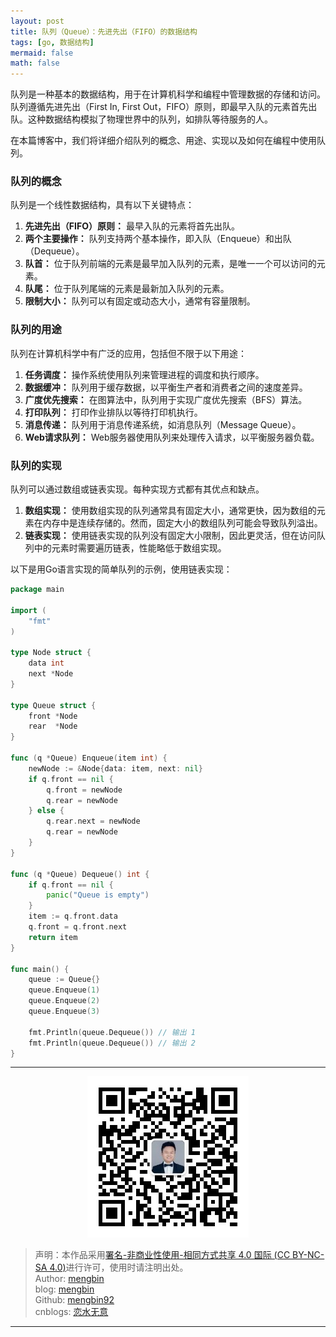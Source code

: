 ```yaml
---
layout: post
title: 队列（Queue）：先进先出（FIFO）的数据结构
tags: [go, 数据结构]
mermaid: false
math: false
---  
```


队列是一种基本的数据结构，用于在计算机科学和编程中管理数据的存储和访问。队列遵循先进先出（First In, First Out，FIFO）原则，即最早入队的元素首先出队。这种数据结构模拟了物理世界中的队列，如排队等待服务的人。

在本篇博客中，我们将详细介绍队列的概念、用途、实现以及如何在编程中使用队列。

### 队列的概念

队列是一个线性数据结构，具有以下关键特点：

1. **先进先出（FIFO）原则：** 最早入队的元素将首先出队。
2. **两个主要操作：** 队列支持两个基本操作，即入队（Enqueue）和出队（Dequeue）。
3. **队首：** 位于队列前端的元素是最早加入队列的元素，是唯一一个可以访问的元素。
4. **队尾：** 位于队列尾端的元素是最新加入队列的元素。
5. **限制大小：** 队列可以有固定或动态大小，通常有容量限制。

### 队列的用途

队列在计算机科学中有广泛的应用，包括但不限于以下用途：

1. **任务调度：** 操作系统使用队列来管理进程的调度和执行顺序。
2. **数据缓冲：** 队列用于缓存数据，以平衡生产者和消费者之间的速度差异。
3. **广度优先搜索：** 在图算法中，队列用于实现广度优先搜索（BFS）算法。
4. **打印队列：** 打印作业排队以等待打印机执行。
5. **消息传递：** 队列用于消息传递系统，如消息队列（Message Queue）。
6. **Web请求队列：** Web服务器使用队列来处理传入请求，以平衡服务器负载。

### 队列的实现

队列可以通过数组或链表实现。每种实现方式都有其优点和缺点。

1. **数组实现：** 使用数组实现的队列通常具有固定大小，通常更快，因为数组的元素在内存中是连续存储的。然而，固定大小的数组队列可能会导致队列溢出。
2. **链表实现：** 使用链表实现的队列没有固定大小限制，因此更灵活，但在访问队列中的元素时需要遍历链表，性能略低于数组实现。

以下是用Go语言实现的简单队列的示例，使用链表实现：

```go
package main

import (
    "fmt"
)

type Node struct {
    data int
    next *Node
}

type Queue struct {
    front *Node
    rear  *Node
}

func (q *Queue) Enqueue(item int) {
    newNode := &Node{data: item, next: nil}
    if q.front == nil {
        q.front = newNode
        q.rear = newNode
    } else {
        q.rear.next = newNode
        q.rear = newNode
    }
}

func (q *Queue) Dequeue() int {
    if q.front == nil {
        panic("Queue is empty")
    }
    item := q.front.data
    q.front = q.front.next
    return item
}

func main() {
    queue := Queue{}
    queue.Enqueue(1)
    queue.Enqueue(2)
    queue.Enqueue(3)

    fmt.Println(queue.Dequeue()) // 输出 1
    fmt.Println(queue.Dequeue()) // 输出 2
}
```

---

<div align="center">
  <img src="../img/qrcode_wechat.jpg" alt="孟斯特">
</div>

> 声明：本作品采用[署名-非商业性使用-相同方式共享 4.0 国际 (CC BY-NC-SA 4.0)](https://creativecommons.org/licenses/by-nc-sa/4.0/deed.zh)进行许可，使用时请注明出处。  
> Author: [mengbin](mengbin1992@outlook.com)  
> blog: [mengbin](https://mengbin.top)  
> Github: [mengbin92](https://mengbin92.github.io/)  
> cnblogs: [恋水无意](https://www.cnblogs.com/lianshuiwuyi/)  

---

